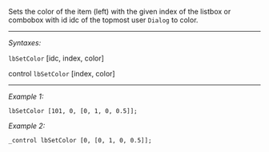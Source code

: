 Sets the color of the item (left) with the given index of the listbox or combobox with id idc of the topmost user `Dialog` to color.


---
*Syntaxes:*

`lbSetColor` [idc, index, color]

control `lbSetColor` [index, color]

---
*Example 1:*

```sqf
lbSetColor [101, 0, [0, 1, 0, 0.5]];
```

*Example 2:*

```sqf
_control lbSetColor [0, [0, 1, 0, 0.5]];
```